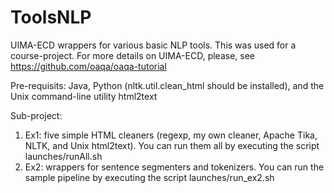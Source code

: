 ToolsNLP
========

UIMA-ECD wrappers for various basic NLP tools. This was used for a course-project. For more details on UIMA-ECD, please, see https://github.com/oaqa/oaqa-tutorial

Pre-requisits: Java, Python (nltk.util.clean_html should be installed), and the Unix command-line utility html2text

Sub-project:

1. Ex1: five simple HTML cleaners (regexp, my own cleaner, Apache Tika, NLTK, and Unix html2text). You can run them all by executing the script launches/runAll.sh
2. Ex2: wrappers for sentence segmenters and tokenizers. You can run the sample pipeline by executing the script launches/run_ex2.sh

